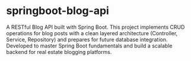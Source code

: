# springboot-blog-api
A RESTful Blog API built with Spring Boot.
This project implements CRUD operations for blog posts with a clean layered architecture (Controller, Service, Repository) and prepares for future database integration. Developed to master Spring Boot fundamentals and build a scalable backend for real estate blogging platforms.
